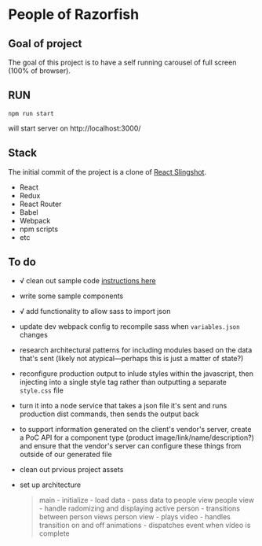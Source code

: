 # People of Razorfish

## Goal of project

The goal of this project is to have a self running carousel of full screen (100% of browser). 

## RUN

    npm run start

will start server on http://localhost:3000/

## Stack

The initial commit of the project is a clone of [React Slingshot](https://github.com/coryhouse/react-slingshot).

- React
- Redux
- React Router
- Babel
- Webpack
- npm scripts
- etc

## To do

- √ clean out sample code [instructions here](https://github.com/coryhouse/react-slingshot/blob/master/docs/FAQ.md#i-just-want-an-empty-starter-kit)
- write some sample components
- √ add functionality to allow sass to import json
- update dev webpack config to recompile sass when `variables.json` changes
- research architectural patterns for including modules based on the data that's sent (likely not atypical—perhaps this is just a matter of state?)
- reconfigure production output to inlude styles within the javascript, then injecting into a single style tag rather than outputting a separate `style.css` file
- turn it into a node service that takes a json file it's sent and runs production dist commands, then sends the output back
- to support information generated on the client's vendor's server, create a PoC API for a component type (product image/link/name/description?) and ensure that the vendor's server can configure these things from outside of our generated file

- clean out prvious project assets
- set up architecture 
  > main - initialize - load data - pass data to people view
  > people view - handle radomizing and displaying active person - transitions between person views
  > person view - plays video - handles transition on and off animations - dispatches event when video is complete

